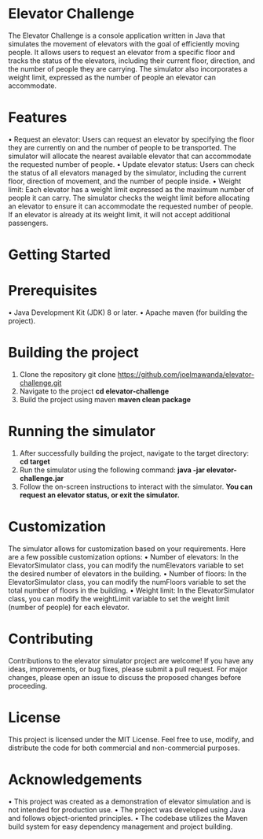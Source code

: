 # Elevator Challenge
The Elevator Challenge is a console application written in Java that simulates the movement of elevators with the goal of efficiently moving people. It allows users to request an elevator from a specific floor and tracks the status of the elevators, including their current floor, direction, and the number of people they are carrying. The simulator also incorporates a weight limit, expressed as the number of people an elevator can accommodate.
# Features
•	Request an elevator: Users can request an elevator by specifying the floor they are currently on and the number of people to be transported. The simulator will allocate   the nearest available elevator that can accommodate the requested number of people.
•	Update elevator status: Users can check the status of all elevators managed by the simulator, including the current floor, direction of movement, and the number of people   inside.
•	Weight limit: Each elevator has a weight limit expressed as the maximum number of people it can carry. The simulator checks the weight limit before allocating an elevator   to ensure it can accommodate the requested number of people. If an elevator is already at its weight limit, it will not accept additional passengers.
# Getting Started
# Prerequisites
•	Java Development Kit (JDK) 8 or later.
•	Apache maven (for building the project).
# Building the project
  1. Clone the repository git clone https://github.com/joelmawanda/elevator-challenge.git
  2. Navigate to the project **cd elevator-challenge**
  3. Build the project using maven **maven clean package**

# Running the simulator
  1. After successfully building the project, navigate to the target directory: **cd target**
  2. Run the simulator using the following command: **java -jar elevator-challenge.jar**
  3. Follow the on-screen instructions to interact with the simulator. **You can request an elevator status, or exit the simulator.**

# Customization
The simulator allows for customization based on your requirements. Here are a few possible customization options:
•	Number of elevators: In the ElevatorSimulator class, you can modify the numElevators variable to set the desired number of elevators in the building.
•	Number of floors: In the ElevatorSimulator class, you can modify the numFloors variable to set the total number of floors in the building.
•	Weight limit: In the ElevatorSimulator class, you can modify the weightLimit variable to set the weight limit (number of people) for each elevator.

# Contributing
Contributions to the elevator simulator project are welcome! If you have any ideas, improvements, or bug fixes, please submit a pull request. For major changes, please open an issue to discuss the proposed changes before proceeding.

# License
This project is licensed under the MIT License. Feel free to use, modify, and distribute the code for both commercial and non-commercial purposes.

# Acknowledgements
•	This project was created as a demonstration of elevator simulation and is not intended for production use.
•	The project was developed using Java and follows object-oriented principles.
•	The codebase utilizes the Maven build system for easy dependency management and project building.



  

